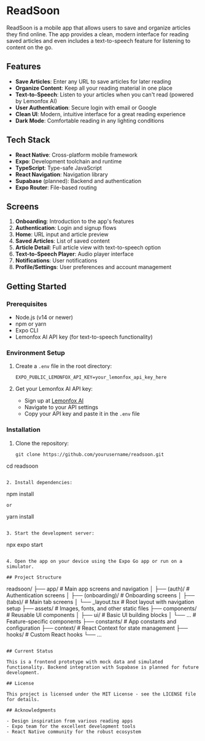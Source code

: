 # ReadSoon

ReadSoon is a mobile app that allows users to save and organize articles they find online. The app provides a clean, modern interface for reading saved articles and even includes a text-to-speech feature for listening to content on the go.

## Features

- **Save Articles**: Enter any URL to save articles for later reading
- **Organize Content**: Keep all your reading material in one place
- **Text-to-Speech**: Listen to your articles when you can't read (powered by Lemonfox AI)
- **User Authentication**: Secure login with email or Google
- **Clean UI**: Modern, intuitive interface for a great reading experience
- **Dark Mode**: Comfortable reading in any lighting conditions

## Tech Stack

- **React Native**: Cross-platform mobile framework
- **Expo**: Development toolchain and runtime
- **TypeScript**: Type-safe JavaScript
- **React Navigation**: Navigation library
- **Supabase** (planned): Backend and authentication
- **Expo Router**: File-based routing

## Screens

1. **Onboarding**: Introduction to the app's features
2. **Authentication**: Login and signup flows
3. **Home**: URL input and article preview
4. **Saved Articles**: List of saved content
5. **Article Detail**: Full article view with text-to-speech option
6. **Text-to-Speech Player**: Audio player interface
7. **Notifications**: User notifications
8. **Profile/Settings**: User preferences and account management

## Getting Started

### Prerequisites

- Node.js (v14 or newer)
- npm or yarn
- Expo CLI
- Lemonfox AI API key (for text-to-speech functionality)

### Environment Setup

1. Create a `.env` file in the root directory:
   ```
   EXPO_PUBLIC_LEMONFOX_API_KEY=your_lemonfox_api_key_here
   ```

2. Get your Lemonfox AI API key:
   - Sign up at [Lemonfox AI](https://lemonfox.ai)
   - Navigate to your API settings
   - Copy your API key and paste it in the `.env` file

### Installation

1. Clone the repository:
   ```
   git clone https://github.com/yourusername/readsoon.git
cd readsoon
   ```

2. Install dependencies:
   ```
   npm install
   ```
   or
   ```
   yarn install
   ```

3. Start the development server:
   ```
   npx expo start
   ```

4. Open the app on your device using the Expo Go app or run on a simulator.

## Project Structure

```
readsoon/
├── app/                 # Main app screens and navigation
│   ├── (auth)/          # Authentication screens
│   ├── (onboarding)/    # Onboarding screens
│   ├── (tabs)/          # Main tab screens
│   └── _layout.tsx      # Root layout with navigation setup
├── assets/              # Images, fonts, and other static files
├── components/          # Reusable UI components
│   ├── ui/              # Basic UI building blocks
│   └── ...              # Feature-specific components
├── constants/           # App constants and configuration
├── context/             # React Context for state management
├── hooks/               # Custom React hooks
└── ...
```

## Current Status

This is a frontend prototype with mock data and simulated functionality. Backend integration with Supabase is planned for future development.

## License

This project is licensed under the MIT License - see the LICENSE file for details.

## Acknowledgments

- Design inspiration from various reading apps
- Expo team for the excellent development tools
- React Native community for the robust ecosystem
